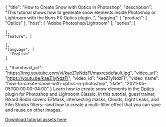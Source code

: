 {
  "title": "How to Create Snow with Optics in Photoshop",
  "description": "This tutorial shows how to generate snow elements inside Photoshop or Lightroom with the Boris FX Optics plugin. ",
  "tagging": {
    "product": [
      "Optics"
    ],
    "host": [
      "Adobe Photoshop/Lightroom"
    ],
    "series": [

    ],
    "feature": [

    ],
    "language": [
      "English"
    ]
  },
  "thumbnail_url": "https://img.youtube.com/vi/kaeZ1yNdzFI/maxresdefault.jpg",
  "video_url": "https://youtu.be/kaeZ1yNdzFI",
  "video_id": "kaeZ1yNdzFI",
  "video_name": "how-to-create-snow-with-optics-in-photoshop",
  "date": "2021-05-05T00:00:00-04:00"
}
Learn how to create snow elements in the [Optics](https://borisfx.com/products/) plugin for Photoshop and Lightroom Classic. In this tutorial, guest trainer, Rikard Rodin covers EZMask, intersecting masks, Clouds, Light Leaks, and Film Stocks filters—and how to create a multi-filter effect that you can save and reuse on other images.

[Download tutorial assets here](https://www.nucly.com/blog/how-to-create-snow-using-optics-in-photoshop)

